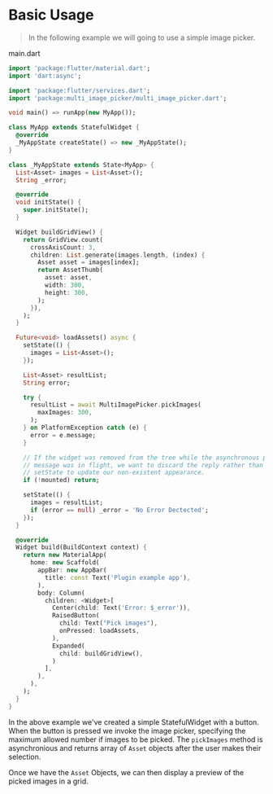 # Basic Usage

> In the following example we will going to use a simple image picker.

main.dart

```dart
import 'package:flutter/material.dart';
import 'dart:async';

import 'package:flutter/services.dart';
import 'package:multi_image_picker/multi_image_picker.dart';

void main() => runApp(new MyApp());

class MyApp extends StatefulWidget {
  @override
  _MyAppState createState() => new _MyAppState();
}

class _MyAppState extends State<MyApp> {
  List<Asset> images = List<Asset>();
  String _error;

  @override
  void initState() {
    super.initState();
  }

  Widget buildGridView() {
    return GridView.count(
      crossAxisCount: 3,
      children: List.generate(images.length, (index) {
        Asset asset = images[index];
        return AssetThumb(
          asset: asset,
          width: 300,
          height: 300,
        );
      }),
    );
  }

  Future<void> loadAssets() async {
    setState(() {
      images = List<Asset>();
    });

    List<Asset> resultList;
    String error;

    try {
      resultList = await MultiImagePicker.pickImages(
        maxImages: 300,
      );
    } on PlatformException catch (e) {
      error = e.message;
    }

    // If the widget was removed from the tree while the asynchronous platform
    // message was in flight, we want to discard the reply rather than calling
    // setState to update our non-existent appearance.
    if (!mounted) return;

    setState(() {
      images = resultList;
      if (error == null) _error = 'No Error Dectected';
    });
  }

  @override
  Widget build(BuildContext context) {
    return new MaterialApp(
      home: new Scaffold(
        appBar: new AppBar(
          title: const Text('Plugin example app'),
        ),
        body: Column(
          children: <Widget>[
            Center(child: Text('Error: $_error')),
            RaisedButton(
              child: Text("Pick images"),
              onPressed: loadAssets,
            ),
            Expanded(
              child: buildGridView(),
            )
          ],
        ),
      ),
    );
  }
}
```

In the above example we've created a simple StatefulWidget with a button. When the button is pressed we 
invoke the image picker, specifying the maximum allowed number if images to be picked. The `pickImages`
method is asynchronious and returns array of `Asset` objects after the user makes their selection.

Once we have the `Asset` Objects, we can then display a preview of the picked images in a grid.